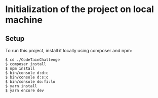 # Initialization of the project on local machine

## Setup

To run this project, install it locally using composer and npm:

```
$ cd ./CodeTainChallenge
$ composer install
$ npm install
$ bin/console d:d:c
$ bin/console d:s:c
$ bin/console do:fi:lo
$ yarn install
$ yarn encore dev
```